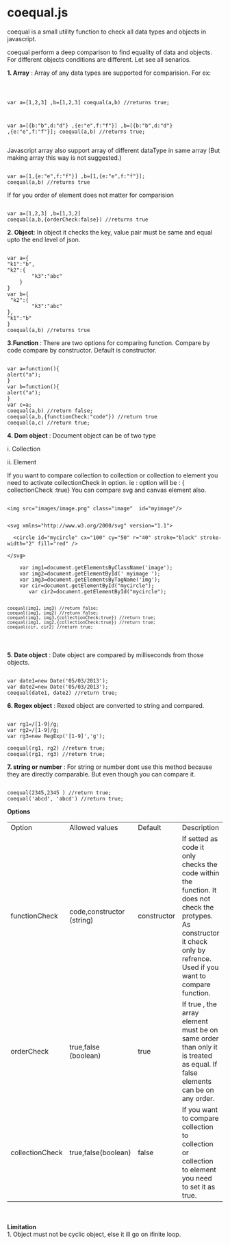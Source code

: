 coequal.js
==========

coequal is a small utility function to check all  data types and objects in javascript.
<p>coequal perform a deep comparison to find equality of data and objects. For different objects conditions are different. Let see all senarios.</p>
<strong>1. Array</strong> :  Array of any data types are supported for comparision.
For ex:
<pre><code>

var a=[1,2,3] ,b=[1,2,3]
coequal(a,b) //returns true;
 
var a=[{b:"b",d:"d"} ,{e:"e",f:"f"}] ,b=[{b:"b",d:"d"} ,{e:"e",f:"f"}];
coequal(a,b) //returns true;
</code></pre>
Javascript array also support array of different dataType in same array (But making array this way is not suggested.)
<pre><code>
var a=[1,{e:"e",f:"f"}] ,b=[1,{e:"e",f:"f"}];
coequal(a,b) //returns true
</code></pre>
If for you order of element does not matter for comparision
<pre><code>
var a=[1,2,3] ,b=[1,3,2]
coequal(a,b,{orderCheck:false}) //returns true
</code></pre>

<strong>2. Object</strong>: In object it checks the key, value pair must be same and equal upto the end level of json.
<pre><code>
var a={
"k1":"b",
"k2":{
        "k3":"abc"
    }
}
var b={
 "k2":{
        "k3":"abc"
},
"k1":"b"
}
coequal(a,b) //returns true
</code></pre>
<strong>3.Function </strong>:
There are two options for comparing function. Compare by code compare by constructor. Default is constructor.
<pre><code>
var a=function(){
alert("a");
}
var b=function(){
alert("a");
}
var c=a;
coequal(a,b) //return false;
coequal(a,b,{functionCheck:"code"}) //return true
coequal(a,c) //return true;
</code></pre>

<p><strong>4. Dom object</strong> :
  Document object can be of two type
</p>
<p> i. Collection  </p>
<p>ii. Element</p>
<p> If you want to compare collection to collection or collection to element you need to activate collectionCheck in option. ie : option will be : { collectionCheck :true}
  You can compare svg and canvas element also. </p>
<pre><code>
&lt;img src=&quot;images/image.png&quot; class=&quot;image&quot;  id=&quot;myimage&quot;/&gt;<br />
<p>&lt;svg xmlns=&quot;http://www.w3.org/2000/svg&quot; version=&quot;1.1&quot;&gt;<br />
  &lt;circle id=&quot;mycircle&quot; cx=&quot;100&quot; cy=&quot;50&quot; r=&quot;40&quot; stroke=&quot;black&quot; stroke-width=&quot;2&quot; fill=&quot;red&quot; /&gt;<br />
&lt;/svg&gt;<br />
    var img1=document.getElementsByClassName('image');
    var img2=document.getElementById(' myimage ');
    var img3=document.getElementsByTagName('img');
    var cir=document.getElementById("mycircle");
       var cir2=document.getElementById("mycircle");

    coequal(img1, img3) //return false;
    coequal(img1, img2) //return false;
    coequal(img1, img3,{collectionCheck:true}) //return true;
    coequal(img1, img2,{collectionCheck:true}) //return true;
    coequal(cir, cir2) //return true;
</p></code></pre>

<strong>5. Date object</strong> :
Date object are compared by milliseconds from those objects.
<pre><code>
var date1=new Date('05/03/2013');
var date2=new Date('05/03/2013');
coequal(date1, date2) //return true;
</code></pre>

<strong>6. Regex object</strong> :
Rexed object are converted to string and compared.
<pre><code>
var rg1=/[1-9]/g;
var rg2=/[1-9]/g;
var rg3=new RegExp('[1-9]','g');

coequal(rg1, rg2) //return true;
coequal(rg1, rg3) //return true;
</code></pre>

<strong>7. string or number</strong> :
For string or number dont use this method because they are directly comparable. But even though you can compare it.<br>
<pre><code>
coequal(2345,2345 ) //return true;
coequal('abcd', 'abcd') //return true;
</code></pre>

<p><strong>Options</strong></p>
<table width="100%%" border="0" cellspacing="0" cellpadding="0">
  <tr>
    <td>Option</td>
    <td>Allowed values</td>
    <td>Default</td>
    <td>Description</td>
  </tr>
  <tr>
    <td>functionCheck</td>
    <td>code,constructor (string)</td>
    <td>constructor</td>
    <td>If setted as code it only checks the code within the function. It does not check the protypes.<br />
      As constructor it check only by refrence.<br />
      Used if you want to compare function.</td>
  </tr>
  <tr>
    <td>orderCheck</td>
    <td>true,false (boolean)</td>
    <td>true</td>
    <td>If true , the array element must be on same order than only it is treated as equal.&nbsp;If false elements can be on any order.</td>
  </tr>
  <tr>
    <td>collectionCheck</td>
    <td>true,false(boolean)</td>
    <td>false</td>
    <td>If you want to compare collection to collection or collection to element you need to set it as true.</td>
  </tr>
</table>
<br />
<br />
<strong>Limitation</strong><br />
1. Object must not be cyclic object, else it ill go on ifinite loop.
